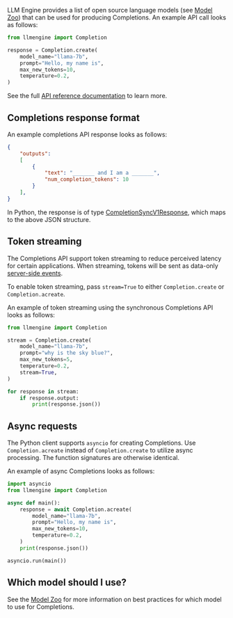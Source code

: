 LLM Engine provides a list of open source language models (see [Model Zoo](/model_zoo)) that can be used for producing 
Completions.  An example API call looks as follows:
```python
from llmengine import Completion

response = Completion.create(
    model_name="llama-7b",
    prompt="Hello, my name is",
    max_new_tokens=10,
    temperature=0.2,
)
```

See the full [API reference documentation](/api/python_client/#llmengine.Completion) to learn more.

## Completions response format

An example completions API response looks as follows:

```json
{
    "outputs":
    [
        {
            "text": "_______ and I am a _______",
            "num_completion_tokens": 10
        }
    ],
}
```

In Python, the response is of type [CompletionSyncV1Response](/api/python_client/#llmengine.CompletionSyncV1Response), 
which maps to the above JSON structure.

## Token streaming

The Completions API support token streaming to reduce perceived latency for certain applications. When streaming, 
tokens will be sent as data-only [server-side events](https://developer.mozilla.org/en-US/docs/Web/API/Server-sent_events/Using_server-sent_events#event_stream_format).

To enable token streaming, pass `stream=True` to either `Completion.create` or `Completion.acreate`.

An example of token streaming using the synchronous Completions API looks as follows:
```python
from llmengine import Completion

stream = Completion.create(
    model_name="llama-7b",
    prompt="why is the sky blue?",
    max_new_tokens=5,
    temperature=0.2,
    stream=True,
)

for response in stream:
    if response.output:
        print(response.json())
```

## Async requests

The Python client supports `asyncio` for creating Completions. Use `Completion.acreate` instead of `Completion.create` 
to utilize async processing. The function signatures are otherwise identical.

An example of async Completions looks as follows:
```python
import asyncio
from llmengine import Completion

async def main():
    response = await Completion.acreate(
        model_name="llama-7b",
        prompt="Hello, my name is",
        max_new_tokens=10,
        temperature=0.2,
    )
    print(response.json())

asyncio.run(main())
```

## Which model should I use?

See the [Model Zoo](/model_zoo) for more information on best practices for which model to use for Completions.
